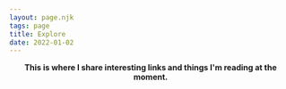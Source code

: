 ```yaml
---
layout: page.njk
tags: page
title: Explore
date: 2022-01-02
---
```


<header id="hero">
  <p>
    <strong class="faded">
      This is where I share interesting links and things I'm reading at the moment.
    </strong>
  </p>
</header>

<section class="readable-width">
  <div id="app" class="link-blog"></div>
</section>
